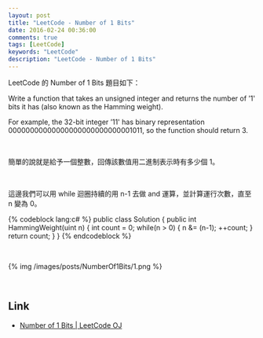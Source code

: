 ```yaml
---
layout: post
title: "LeetCode - Number of 1 Bits"
date: 2016-02-24 00:36:00
comments: true
tags: [LeetCode]
keywords: "LeetCode"
description: "LeetCode - Number of 1 Bits"
---
```


LeetCode 的 Number of 1 Bits 題目如下：  

Write a function that takes an unsigned integer and returns the number of ’1' bits it has (also known as the Hamming weight).  

For example, the 32-bit integer ’11' has binary representation 00000000000000000000000000001011, so the function should return 3.  


<!-- More -->

<br/>


簡單的說就是給予一個整數，回傳該數值用二進制表示時有多少個 1。  

<br/>


這邊我們可以用 while 迴圈持續的用 n-1 去做 and 運算，並計算運行次數，直至 n 變為 0。  

{% codeblock lang:c# %}
public class Solution {
    public int HammingWeight(uint n) {
         int count = 0;
         while(n > 0) {
             n &= (n-1);
             ++count;
         }
         return count;
    }
}
{% endcodeblock %}

<br/>


{% img /images/posts/NumberOf1Bits/1.png %}

<br/>

Link
----
* [Number of 1 Bits | LeetCode OJ](https://leetcode.com/problems/number-of-1-bits/)

